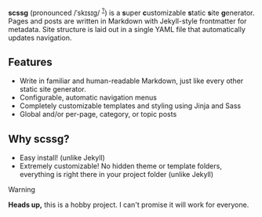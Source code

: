 **scssg** (pronounced /ˈskɪsɪg/ <sup>[?](https://en.wikipedia.org/wiki/Help:IPA/English)</sup>) is a **s**uper **c**ustomizable **s**tatic **s**ite **g**enerator. Pages and posts are written in Markdown with Jekyll-style frontmatter for metadata. Site structure is laid out in a single YAML file that automatically updates navigation. 

## Features

- Write in familiar and human-readable Markdown, just like every other static site generator.
- Configurable, automatic navigation menus
- Completely customizable templates and styling using Jinja and Sass
- Global and/or per-page, category, or topic posts

## Why scssg?

- Easy install! (unlike Jekyll)
- Extremely customizable! No hidden theme or template folders, everything is right there in your project folder (unlike Jekyll)

> [!WARNING]
> **Heads up,** this is a hobby project. I can't promise it will work for everyone.
